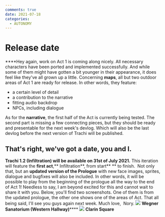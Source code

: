 ```yaml
---
comments: true
date: 2021-07-18
categories:
  - AUTONOMY
---
```


# Release date

****Hey again,
work on Act 1 is coming along nicely. All necessary characters have been ported and implemented successfully. And while some of them might have gotten a bit younger in their appearance, it does feel like they've all grown up a little.
Concerning **maps**, all but two outdoor areas of Act 1 are ready for release. In other words, they feature:
- a certain level of detail
- a contribution to the narrative
- fitting audio backdrop
- NPCs, including dialogue
<!-- more -->

As for the **narrative**, the first half of the Act is currently being tested. The second part is missing a few connecting pieces, but they should be ready and presentable for the next week's devlog. Which will also be the last devlog before the next version of Trachi will be published.
## That's right, we've got a date, you and I.
**Trachi 1.2 (Infiltration) will be available on 31st of July 2021.**
This iteration will feature the **first act**,** Infiltration**, from start** ** to finish. 
Not only that, but an **updated version of the Prologue** with new face images, sprites, dialogue and bugfixes will also be included.
In other words, it will be possible to play from the beginning of the prologue all the way to the end of Act 1!
Needless to say, I am beyond excited for this and cannot wait to share it with you.
Below, you'll find two screenshots. One of them is from the updated prologue, the other one shows one of the areas of Act.
That all being said, I'll see you guys again next week.
Much love, 
Nory.
![](https://img.itch.zone/aW1nLzY1Mzg2MDIucG5n/original/lTU9yW.png)
**Wegner Sanatorium (Western Hallway)******
![](https://img.itch.zone/aW1nLzY1MzYyNTMucG5n/original/j%2FUeFE.png)
**Clarin Square**
